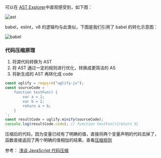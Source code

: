 可以在 [AST Explorer](https://astexplorer.net/)中直观感受到，如下图：

![ast](/assets/babel/1.png)

babel，eslint，v8 的逻辑均与此类似，下图是我们引用了 babel 的转化示意图：

![babel](/assets/babel/2.png)

### 代码压缩原理

1. 将源代码转换为 AST
2. 将 AST 通过一定的规则进行优化，转换成更简洁的 AS
3. 将新生成的 AST 再转化成 code

```js
const uglify = require("uglify-js");
const sourceCode = `
    function testFun() {
        var a = 1;
        var b = 2;
        return a + b;
    }
`;
const resultCode = uglify.minify(sourceCode);
console.log(resultCode.code); // function testFun(){return 3}
```

压缩后的代码，因为变量已经有了明确的值，直接将两个变量声明的代码去掉了，函数直接返回了两个明确的值相加的结果。查看[压缩规则](https://github.com/mishoo/UglifyJS#readme)

参考：
[浅谈 JavaScript 代码压缩](https://juejin.cn/post/6970655400211251213)

